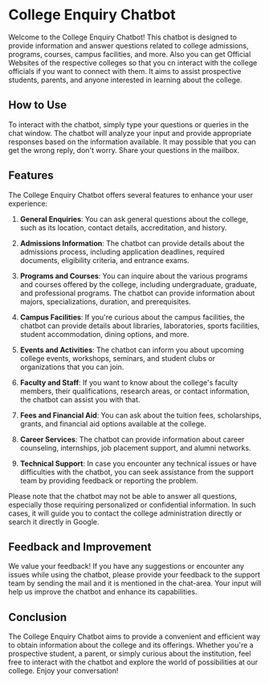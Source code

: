 # College Enquiry Chatbot

Welcome to the College Enquiry Chatbot! This chatbot is designed to provide information and answer questions related to college admissions, programs, courses, campus facilities, and more. Also you can get Official Websites of the respective colleges so that you cn interact with the college officials if you want to connect with them. It aims to assist prospective students, parents, and anyone interested in learning about the college.

## How to Use

To interact with the chatbot, simply type your questions or queries in the chat window. The chatbot will analyze your input and provide appropriate responses based on the information available. It may possible that you can get the wrong reply, don't worry. Share your questions in the mailbox. 

## Features

The College Enquiry Chatbot offers several features to enhance your user experience:

1. **General Enquiries**: You can ask general questions about the college, such as its location, contact details, accreditation, and history.

2. **Admissions Information**: The chatbot can provide details about the admissions process, including application deadlines, required documents, eligibility criteria, and entrance exams.

3. **Programs and Courses**: You can inquire about the various programs and courses offered by the college, including undergraduate, graduate, and professional programs. The chatbot can provide information about majors, specializations, duration, and prerequisites.

4. **Campus Facilities**: If you're curious about the campus facilities, the chatbot can provide details about libraries, laboratories, sports facilities, student accommodation, dining options, and more.

5. **Events and Activities**: The chatbot can inform you about upcoming college events, workshops, seminars, and student clubs or organizations that you can join.

6. **Faculty and Staff**: If you want to know about the college's faculty members, their qualifications, research areas, or contact information, the chatbot can assist you with that.

7. **Fees and Financial Aid**: You can ask about the tuition fees, scholarships, grants, and financial aid options available at the college.

8. **Career Services**: The chatbot can provide information about career counseling, internships, job placement support, and alumni networks.

9. **Technical Support**: In case you encounter any technical issues or have difficulties with the chatbot, you can seek assistance from the support team by providing feedback or reporting the problem.

Please note that the chatbot may not be able to answer all questions, especially those requiring personalized or confidential information. In such cases, it will guide you to contact the college administration directly or search it directly in Google.

## Feedback and Improvement

We value your feedback! If you have any suggestions or encounter any issues while using the chatbot, please provide your feedback to the support team by sending the mail and it is mentioned in the chat-area. Your input will help us improve the chatbot and enhance its capabilities.


## Conclusion

The College Enquiry Chatbot aims to provide a convenient and efficient way to obtain information about the college and its offerings. Whether you're a prospective student, a parent, or simply curious about the institution, feel free to interact with the chatbot and explore the world of possibilities at our college. Enjoy your conversation!
